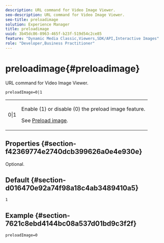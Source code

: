 ```yaml
---
description: URL command for Video Image Viewer.
seo-description: URL command for Video Image Viewer.
seo-title: preloadimage
solution: Experience Manager
title: preloadimage
uuid: 3b45dc86-8963-465f-b23f-519d54c2ce85
feature: "Dynamic Media Classic,Viewers,SDK/API,Interactive Images"
role: "Developer,Business Practitioner"
---
```


# preloadimage{#preloadimage}

URL command for Video Image Viewer.

 `preloadImage=0|1`

<table id="table_C616483932C2482CA9794DDD7313FD7C"> 
 <tbody> 
  <tr> 
   <td colname="col1"> <p> <span class="codeph"> 0|1</span> </p> </td> 
   <td colname="col2"> <p> Enable (1) or disable (0) the preload image feature. </p> <p>See <a href="../../../c-html5-aem-asset-viewers/c-html5-aem-interactive-images/c-html5-aem-interactive-image-preload-image.md#concept-d9528ead78ca4d1dae7904bf2520b1e3" format="dita" scope="local"> Preload image</a>. </p> </td> 
  </tr> 
 </tbody> 
</table>

## Properties {#section-f42369774e2740dcb399626a0e4e930e}

Optional.

## Default {#section-d016470e92a74f98a18c4ab3489410a5}

`1`

## Example {#section-7621c8ebd4144bc08a537d01bd9c3f2f}

```
preloadImage=0
```

